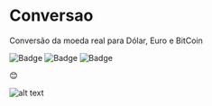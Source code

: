 # Conversao
Conversão da moeda real para Dólar, Euro e BitCoin

![Badge](https://img.shields.io/github/issues/ArthurBandeira01/Conversao)
![Badge](https://img.shields.io/github/forks/ArthurBandeira01/Conversao)
![Badge](https://img.shields.io/github/stars/ArthurBandeira01/Conversao)

:blush:

![alt text](https://ibb.co/BKgj8pC)
